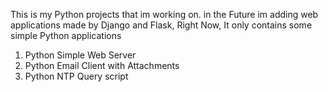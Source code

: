 This is my Python projects that im working on. in the Future im adding web applications 
made by Django and Flask, Right Now, It only contains some simple Python applications

1. Python Simple Web Server
2. Python Email Client with Attachments
3. Python NTP Query script

